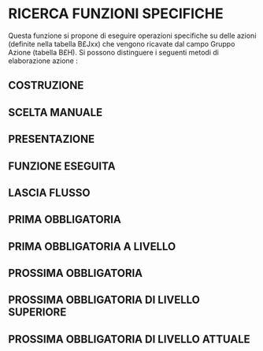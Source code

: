 # RICERCA FUNZIONI SPECIFICHE
Questa funzione si propone di eseguire operazioni specifiche su delle azioni (definite nella tabella B£Jxx) che vengono ricavate dal campo Gruppo Azione (tabella B£H).
Si possono distinguere i seguenti metodi di elaborazione azione  : 
## COSTRUZIONE
## SCELTA MANUALE
## PRESENTAZIONE
## FUNZIONE ESEGUITA
## LASCIA FLUSSO
## PRIMA OBBLIGATORIA
## PRIMA OBBLIGATORIA A LIVELLO
## PROSSIMA OBBLIGATORIA
## PROSSIMA OBBLIGATORIA DI LIVELLO SUPERIORE
## PROSSIMA OBBLIGATORIA DI LIVELLO ATTUALE
